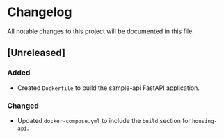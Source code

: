# Changelog

All notable changes to this project will be documented in this file.

## [Unreleased]
### Added
- Created `Dockerfile` to build the sample-api FastAPI application.

### Changed
- Updated `docker-compose.yml` to include the `build` section for `housing-api`.